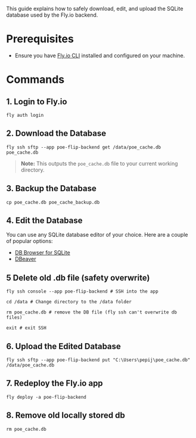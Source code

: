 This guide explains how to safely download, edit, and upload the SQLite database used by the Fly.io backend.

# Prerequisites
- Ensure you have [Fly.io CLI](https://fly.io/docs/getting-started/installing-flyctl/) installed and configured on your machine.


# Commands

## 1. Login to Fly.io
```pwsh
fly auth login
```

## 2. Download the Database
```pwsh
fly ssh sftp --app poe-flip-backend get /data/poe_cache.db poe_cache.db
```
> **Note:** This outputs the `poe_cache.db` file to your current working directory.

## 3. Backup the Database
```pwsh
cp poe_cache.db poe_cache_backup.db
```

## 4. Edit the Database
You can use any SQLite database editor of your choice. Here are a couple of popular options:
- [DB Browser for SQLite](https://sqlitebrowser.org/)
- [DBeaver](https://dbeaver.io/)

## 5 Delete old .db file (safety overwrite)
```pwsh
fly ssh console --app poe-flip-backend # SSH into the app

cd /data # Change directory to the /data folder

rm poe_cache.db # remove the DB file (fly ssh can't overwrite db files)

exit # exit SSH
```

## 6. Upload the Edited Database
```pwsh
fly ssh sftp --app poe-flip-backend put "C:\Users\pepij\poe_cache.db" /data/poe_cache.db
```

## 7. Redeploy the Fly.io app
```pwsh
fly deploy -a poe-flip-backend
```

## 8. Remove old locally stored db
```pwsh
rm poe_cache.db
```
